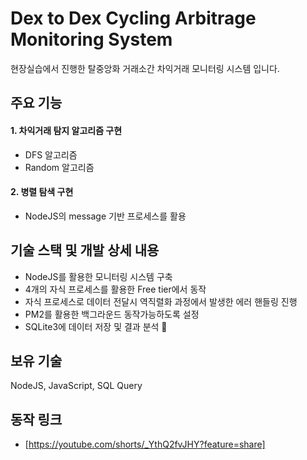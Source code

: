 # Dex to Dex Cycling Arbitrage Monitoring System

현장실습에서 진행한 탈중앙화 거래소간 차익거래 모니터링 시스템 입니다.

## 주요 기능

#### 1. 차익거래 탐지 알고리즘 구현

- DFS 알고리즘 
- Random 알고리즘

#### 2. 병렬 탐색 구현

- NodeJS의 message 기반 프로세스를 활용

## 기술 스택 및 개발 상세 내용

- NodeJS를 활용한 모니터링 시스템 구축
- 4개의 자식 프로세스를 활용한 Free tier에서 동작
- 자식 프로세스로 데이터 전달시 역직렬화 과정에서 발생한 에러 핸들링 진행
- PM2를 활용한 백그라운드 동작가능하도록 설정
- SQLite3에 데이터 저장 및 결과 분석

## 보유 기술

NodeJS, JavaScript, SQL Query

## 동작 링크

- [https://youtube.com/shorts/_YthQ2fvJHY?feature=share]
